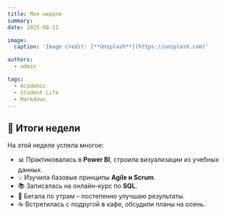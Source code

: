 ```yaml
---
title: Моя неделя
summary: 
date: 2025-08-11

image:
  caption: 'Image credit: [**Unsplash**](https://unsplash.com)'

authors:
  - admin

tags:
  - Academic
  - Student Life
  - Markdown
---
```


## 📅 Итоги недели  

На этой неделе успела многое:  

- 📊 Практиковалась в **Power BI**, строила визуализации из учебных данных.  
- 💡 Изучила базовые принципы **Agile и Scrum**.  
- 📚 Записалась на онлайн-курс по **SQL**.  
- 🏃 Бегала по утрам – постепенно улучшаю результаты.  
- ☕ Встретилась с подругой в кафе, обсудили планы на осень.  

